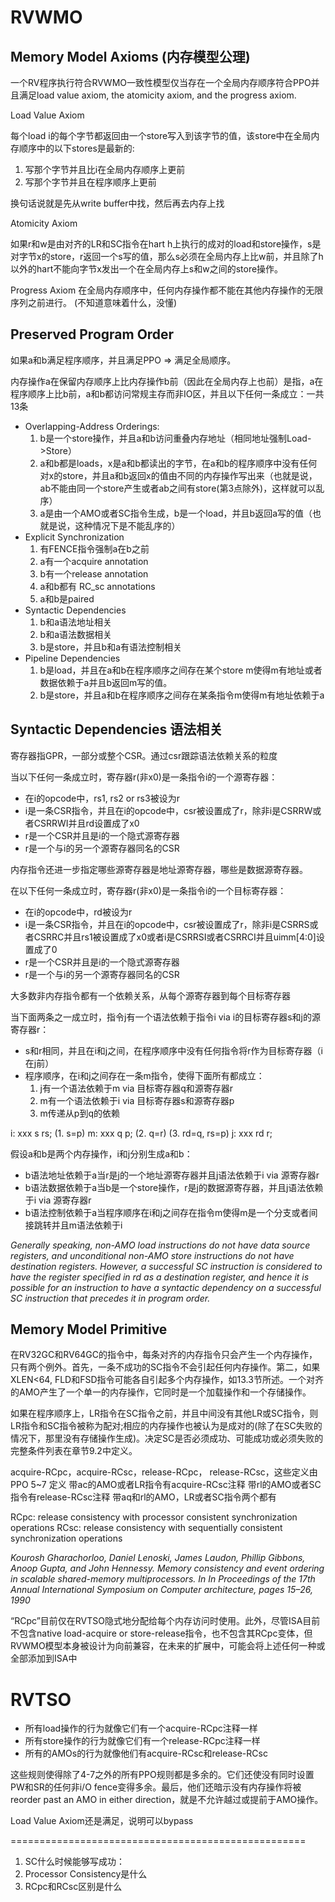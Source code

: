 # RVWMO

## Memory Model Axioms (内存模型公理)

一个RV程序执行符合RVWMO一致性模型仅当存在一个全局内存顺序符合PPO并且满足load value axiom, the atomicity axiom, and the progress axiom.

Load Value Axiom

每个load i的每个字节都返回由一个store写入到该字节的值，该store中在全局内存顺序中的以下stores是最新的:

1. 写那个字节并且比i在全局内存顺序上更前
2. 写那个字节并且在程序顺序上更前

换句话说就是先从write buffer中找，然后再去内存上找

Atomicity Axiom

如果r和w是由对齐的LR和SC指令在hart h上执行的成对的load和store操作，s是对字节x的store，r返回一个s写的值，那么s必须在全局内存上比w前，并且除了h以外的hart不能向字节x发出一个在全局内存上s和w之间的store操作。

Progress Axiom
在全局内存顺序中，任何内存操作都不能在其他内存操作的无限序列之前进行。
(不知道意味着什么，没懂)

## Preserved Program Order

如果a和b满足程序顺序，并且满足PPO => 满足全局顺序。

内存操作a在保留内存顺序上比内存操作b前（因此在全局内存上也前）是指，a在程序顺序上比b前，a和b都访问常规主存而非IO区，并且以下任何一条成立：一共13条

* Overlapping-Address Orderings:
    1. b是一个store操作，并且a和b访问重叠内存地址（相同地址强制Load->Store）
    2. a和b都是loads，x是a和b都读出的字节，在a和b的程序顺序中没有任何对x的store，并且a和b返回x的值由不同的内存操作写出来（也就是说，ab不能由同一个store产生或者ab之间有store(第3点除外)，这样就可以乱序）
    3. a是由一个AMO或者SC指令生成，b是一个load，并且b返回a写的值（也就是说，这种情况下是不能乱序的）
* Explicit Synchronization
    1. 有FENCE指令强制a在b之前
    2. a有一个acquire annotation
    3. b有一个release annotation
    4. a和b都有 RC_sc annotations
    5. a和b是paired
* Syntactic Dependencies
    1. b和a语法地址相关
    2. b和a语法数据相关
    3. b是store，并且b和a有语法控制相关
* Pipeline Dependencies
    1. b是load，并且在a和b在程序顺序之间存在某个store m使得m有地址或者数据依赖于a并且b返回m写的值。
    2. b是store，并且a和b在程序顺序之间存在某条指令m使得m有地址依赖于a

## Syntactic Dependencies 语法相关

寄存器指GPR，一部分或整个CSR。通过csr跟踪语法依赖关系的粒度

当以下任何一条成立时，寄存器r(非x0)是一条指令i的一个源寄存器：

* 在i的opcode中，rs1, rs2 or rs3被设为r
* i是一条CSR指令，并且在i的opcode中，csr被设置成了r，除非i是CSRRW或者CSRRWI并且rd设置成了x0
* r是一个CSR并且是i的一个隐式源寄存器
* r是一个与i的另一个源寄存器同名的CSR

内存指令还进一步指定哪些源寄存器是地址源寄存器，哪些是数据源寄存器。

在以下任何一条成立时，寄存器r(非x0)是一条指令i的一个目标寄存器：

* 在i的opcode中，rd被设为r
* i是一条CSR指令，并且在i的opcode中，csr被设置成了r，除非i是CSRRS或者CSRRC并且rs1被设置成了x0或者i是CSRRSI或者CSRRCI并且uimm[4:0]设置成了0
* r是一个CSR并且是i的一个隐式源寄存器
* r是一个与i的另一个源寄存器同名的CSR

大多数非内存指令都有一个依赖关系，从每个源寄存器到每个目标寄存器

当下面两条之一成立时，指令j有一个语法依赖于指令i via i的目标寄存器s和j的源寄存器r：

* s和r相同，并且在i和j之间，在程序顺序中没有任何指令将r作为目标寄存器（i在j前）
* 程序顺序，在i和j之间存在一条m指令，使得下面所有都成立：
    1. j有一个语法依赖于m via 目标寄存器q和源寄存器r
    2. m有一个语法依赖于i via 目标寄存器s和源寄存器p
    3. m传递从p到q的依赖

i: xxx s rs; (1. s=p) 
m: xxx q p; (2. q=r) (3. rd=q, rs=p)
j: xxx rd r;

假设a和b是两个内存操作，i和j分别生成a和b：

* b语法地址依赖于a当r是j的一个地址源寄存器并且j语法依赖于i via 源寄存器r
* b语法数据依赖于a当b是一个store操作，r是j的数据源寄存器，并且j语法依赖于i via 源寄存器r
* b语法控制依赖于a当程序顺序在i和j之间存在指令m使得m是一个分支或者间接跳转并且m语法依赖于i

*Generally speaking, non-AMO load instructions do not have data source registers, and unconditional non-AMO store instructions do not have destination registers. However, a successful SC instruction is considered to have the register specified in rd as a destination register, and hence it is possible for an instruction to have a syntactic dependency on a successful SC instruction that precedes it in program order.*

## Memory Model Primitive

在RV32GC和RV64GC的指令中，每条对齐的内存指令只会产生一个内存操作，只有两个例外。首先，一条不成功的SC指令不会引起任何内存操作。第二，如果XLEN<64, FLD和FSD指令可能各自引起多个内存操作，如13.3节所述。一个对齐的AMO产生了一个单一的内存操作，它同时是一个加载操作和一个存储操作。

如果在程序顺序上，LR指令在SC指令之前，并且中间没有其他LR或SC指令，则LR指令和SC指令被称为配对;相应的内存操作也被认为是成对的(除了在SC失败的情况下，那里没有存储操作生成)。决定SC是否必须成功、可能成功或必须失败的完整条件列表在章节9.2中定义。

acquire-RCpc，acquire-RCsc，release-RCpc， release-RCsc，这些定义由PPO 5~7 定义
带ac的AMO或者LR指令有acquire-RCsc注释
带rl的AMO或者SC指令有release-RCsc注释
带aq和rl的AMO，LR或者SC指令两个都有

RCpc: release consistency with processor consistent synchronization operations
RCsc: release consistency with sequentially consistent synchronization operations 

*Kourosh Gharachorloo, Daniel Lenoski, James Laudon, Phillip Gibbons, Anoop Gupta, and John Hennessy. Memory consistency and event ordering in scalable shared-memory multiprocessors. In In Proceedings of the 17th Annual International Symposium on Computer architecture, pages 15–26, 1990*

“RCpc”目前仅在RVTSO隐式地分配给每个内存访问时使用。此外，尽管ISA目前不包含native load-acquire or store-release指令，也不包含其RCpc变体，但RVWMO模型本身被设计为向前兼容，在未来的扩展中，可能会将上述任何一种或全部添加到ISA中

# RVTSO

* 所有load操作的行为就像它们有一个acquire-RCpc注释一样
* 所有store操作的行为就像它们有一个release-RCpc注释一样
* 所有的AMOs的行为就像他们有acquire-RCsc和release-RCsc

这些规则使得除了4-7之外的所有PPO规则都是多余的。它们还使没有同时设置PW和SR的任何非i/O fence变得多余。最后，他们还暗示没有内存操作将被reorder past an AMO in either direction，就是不允许越过或提前于AMO操作。

Load Value Axiom还是满足，说明可以bypass


===================================================

1. SC什么时候能够写成功：
2. Processor Consistency是什么
3. RCpc和RCsc区别是什么

